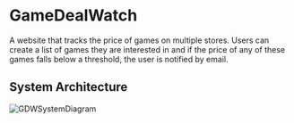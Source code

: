 # GameDealWatch
A website that tracks the price of games on multiple stores. Users can create a list of games they are interested in and if the price of any of these games falls below a threshold, the user is notified by email.

## System Architecture

![GDWSystemDiagram](https://github.com/Shaswata79/GameDealWatch/assets/57040344/652dcb85-b95d-42e6-84e6-2e841ce78b7e)

